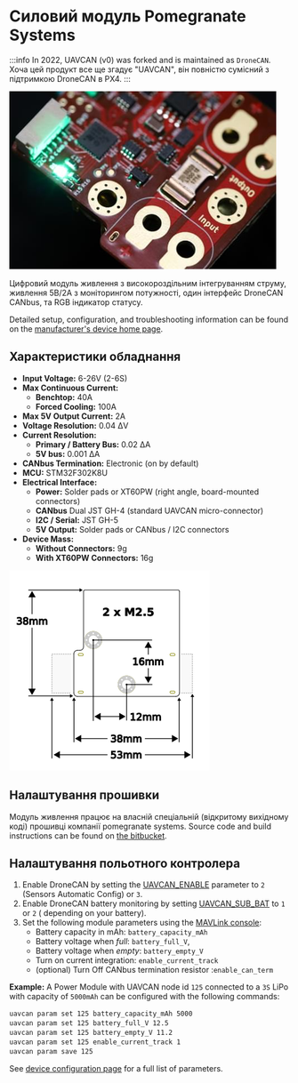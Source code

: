 # Силовий модуль Pomegranate Systems

:::info
In 2022, UAVCAN (v0) was forked and is maintained as `DroneCAN`.
Хоча цей продукт все ще згадує "UAVCAN", він повністю сумісний з підтримкою DroneCAN в PX4.
:::

![Module Image](../../assets/hardware/power_module/pomegranate_systems_pm/main_image.jpg)

Цифровий модуль живлення з високороздільним інтегруванням струму, живлення 5В/2А з моніторингом потужності, один інтерфейс DroneCAN CANbus, та RGB індикатор статусу.

Detailed setup, configuration, and troubleshooting information can be found on the [manufacturer's device home page](https://p-systems.io/product/power_module).

## Характеристики обладнання

- **Input Voltage:** 6-26V \(2-6S\)
- **Max Continuous Current:**
  - **Benchtop:** 40A
  - **Forced Cooling:** 100A
- **Max 5V Output Current:** 2A
- **Voltage Resolution:** 0.04 ΔV
- **Current Resolution:**
  - **Primary / Battery Bus:** 0.02 ΔA
  - **5V bus:** 0.001 ΔA
- **CANbus Termination:** Electronic (on by default)
- **MCU:** STM32F302K8U
- **Electrical Interface:**
  - **Power:** Solder pads or XT60PW (right angle, board-mounted connectors)
  - **CANbus** Dual JST GH-4 (standard UAVCAN micro-connector)
  - **I2C / Serial:** JST GH-5
  - **5V Output:** Solder pads or CANbus / I2C connectors
- **Device Mass:**
  - **Without Connectors:** 9g
  - **With XT60PW Connectors:** 16g

![Dimensions](../../assets/hardware/power_module/pomegranate_systems_pm/mechanical.png)

## Налаштування прошивки

Модуль живлення працює на власній спеціальній (відкритому вихідному коді) прошивці компанії pomegranate systems.
Source code and build instructions can be found on [the bitbucket](https://bitbucket.org/p-systems/firmware/src/master).

## Налаштування польотного контролера

1. Enable DroneCAN by setting the [UAVCAN_ENABLE](../advanced_config/parameter_reference.md#UAVCAN_ENABLE) parameter to `2` (Sensors Automatic Config) or `3`.
2. Enable DroneCAN battery monitoring by setting [UAVCAN_SUB_BAT](../advanced_config/parameter_reference.md#UAVCAN_SUB_BAT) to `1` or `2` ( depending on your battery).
3. Set the following module parameters using the [MAVLink console](https://docs.qgroundcontrol.com/master/en/qgc-user-guide/analyze_view/mavlink_console.html):
   - Battery capacity in mAh: `battery_capacity_mAh`
   - Battery voltage when _full_: `battery_full_V`,
   - Battery voltage when _empty_: `battery_empty_V`
   - Turn on current integration: `enable_current_track`
   - (optional) Turn Off CANbus termination resistor :`enable_can_term`

**Example:** A Power Module with UAVCAN node id `125` connected to a `3S` LiPo with capacity of `5000mAh` can be configured with the following commands:

```sh
uavcan param set 125 battery_capacity_mAh 5000
uavcan param set 125 battery_full_V 12.5
uavcan param set 125 battery_empty_V 11.2
uavcan param set 125 enable_current_track 1
uavcan param save 125
```

See [device configuration page](https://p-systems.io/product/power_module/configuration) for a full list of parameters.

